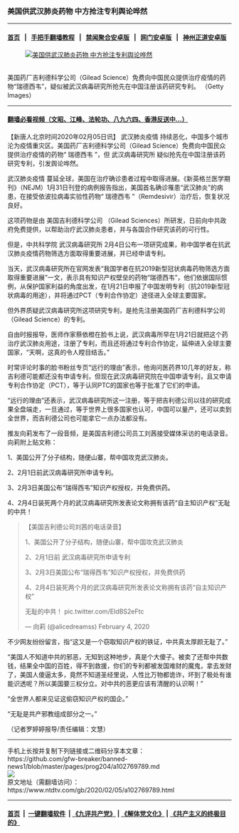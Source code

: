 ### 美国供武汉肺炎药物 中方抢注专利舆论哗然
------------------------

#### [首页](https://github.com/gfw-breaker/banned-news1/blob/master/README.md) &nbsp;&nbsp;|&nbsp;&nbsp; [手把手翻墙教程](https://github.com/gfw-breaker/guides/wiki) &nbsp;&nbsp;|&nbsp;&nbsp; [禁闻聚合安卓版](https://github.com/gfw-breaker/bn-android) &nbsp;&nbsp;|&nbsp;&nbsp; [网门安卓版](https://github.com/oGate2/oGate) &nbsp;&nbsp;|&nbsp;&nbsp; [神州正道安卓版](https://github.com/SzzdOgate/update) 



<div><div class="featured_image">
 <a href="https://i.ntdtv.com/assets/uploads/2020/02/GettyImages-1194134356.jpg" target="_blank">
  <figure>
   <img alt="美国供武汉肺炎药物 中方抢注专利舆论哗然" src="https://i.ntdtv.com/assets/uploads/2020/02/GettyImages-1194134356-800x450.jpg"/>
  </figure><br/>
 </a>
 <span class="caption">
  美国药厂吉利德科学公司（Gilead Science）免费向中国民众提供治疗疫情的药物“瑞德西韦”，疑似被武汉病毒研究所抢先在中国注册该药研究专利。 （Getty Images）
 </span>
</div>
</div><hr/>

#### [翻墙必看视频（文昭、江峰、法轮功、八九六四、香港反送中...）](https://github.com/gfw-breaker/banned-news1/blob/master/pages/link3.md)

<div><div class="post_content" itemprop="articleBody">
 <p>
  【新唐人北京时间2020年02月05日讯】
  <ok href="https://www.ntdtv.com/gb/442749.htm">
   武汉肺炎疫情
  </ok>
  持续恶化，中国多个城市沦为疫情重灾区。美国药厂吉利德科学公司（Gilead Science）免费向中国民众提供治疗疫情的药物“
  <ok href="https://www.ntdtv.com/gb/瑞德西韦.htm">
   瑞德西韦
  </ok>
  ”，但
  <ok href="https://www.ntdtv.com/gb/武汉病毒研究所.htm">
   武汉病毒研究所
  </ok>
  疑似抢先在中国注册该药研究专利，引发舆论哗然。
 </p>
 <p>
  <ok href="https://www.ntdtv.com/gb/442749.htm">
   武汉肺炎疫情
  </ok>
  蔓延全球，美国在治疗确诊患者过程中取得进展。《新英格兰医学期刊》（NEJM）1月31日刊登的病例报告指出，美国首名确诊罹患“武汉肺炎”的病患，在接受依波拉病毒实验性药物“
  <ok href="https://www.ntdtv.com/gb/瑞德西韦.htm">
   瑞德西韦
  </ok>
  ”（Remdesivir）治疗后，恢复状况良好。
 </p>
 <p>
  这项药物是由
  <ok href="https://www.ntdtv.com/gb/美国吉利德科学公司.htm">
   美国吉利德科学公司
  </ok>
  （Gilead Sciences）所研发，日前向中共政府免费提供，以帮助治疗武汉肺炎患者，并与各国合作研究该药的可行性。
 </p>
 <p>
  但是，中共科学院
  <ok href="https://www.ntdtv.com/gb/武汉病毒研究所.htm">
   武汉病毒研究所
  </ok>
  2月4日公布一项研究成果，称中国学者在抗武汉肺炎疫情药物筛选方面取得重要进展，并已经申请专利。
 </p>
 <p>
  当天，武汉病毒研究所在官网发表“我国学者在抗2019新型冠状病毒药物筛选方面取得重要进展”一文，表示具有知识产权壁垒的药物“瑞德西韦”，他们依据国际惯例，从保护国家利益的角度出发，在1月21日申报了中国发明专利（抗2019新型冠状病毒的用途），并将通过PCT（专利合作协定）途径进入全球主要国家。
 </p>
 <p>
  但外界质疑武汉病毒研究所这项研究专利，是抢先注册美国药厂吉利德科学公司（Gilead Science）的专利。
 </p>
 <p>
  自由时报报导，医师作家蔡依橙在脸书上说，武汉病毒所早在1月21日就把这个药治疗武汉肺炎用途，注册了专利，而且还将通过专利合作协定，延伸进入全球主要国家，“天啊，这真的令人瞠目结舌。”
 </p>
 <p>
  时常评论时事的脸书粉丝专页“远行的理由”表示，他询问医药界10几年的好友，称吉利德可能都还没有申请专利，但现在武汉病毒研究院在中国申请专利，且又申请专利合作协定（PCT），等于认同PTC的国家也等于批准了它们的申请。
 </p>
 <p>
  “远行的理由”还表示，武汉病毒研究所这一注册，等于把吉利德公司以往的研究成果全盘端走，一旦通过，等于世界上很多国家也认可，中国可以量产，还可以卖到全世界，而吉利德公司也可能拿它一点办法都没有。
 </p>
 <p>
  推友向莉发布了一段音频，是美国吉利德公司员工刘茜接受媒体采访的电话录音。向莉附上贴文称：
 </p>
 <p>
  1、美国公开了分子结构，随便山寨，帮中国攻克武汉肺炎。
 </p>
 <p>
  2、2月1日前武汉病毒研究所申请专利。
 </p>
 <p>
  3、2月3日美国公布“瑞得西韦”知识产权授权，并免费供药。
 </p>
 <p>
  4、2月4日装死两个月的武汉病毒研究所发表论文称拥有该药“自主知识产权”无耻的中共！
 </p>
 <blockquote class="twitter-tweet">
  <p dir="ltr" lang="zh">
   【美国吉利德公司刘茜的电话录音】
  </p>
  <p>
   1、美国公开了分子结构，随便山寨，帮中国攻克武汉肺炎
  </p>
  <p>
   2、2月1日前 武汉病毒研究所申请专利
  </p>
  <p>
   3、2月3日美国公布“瑞得西韦”知识产权授权，并免费供药
  </p>
  <p>
   4、2月4日装死两个月的武汉病毒研究所发表论文称拥有该药“自主知识产权”
  </p>
  <p>
   无耻的中共！
   <ok href="https://t.co/EIdBS2eFtc">
    pic.twitter.com/EIdBS2eFtc
   </ok>
  </p>
  <p>
   — 向莉 (@alicedreamss)
   <ok href="https://twitter.com/alicedreamss/status/1224834696778936321?ref_src=twsrc%5Etfw">
    February 4, 2020
   </ok>
  </p>
 </blockquote>
 <p>
  <script async="" charset="utf-8" src="https://platform.twitter.com/widgets.js">
  </script>
 </p>
 <p>
 </p>
 <p>
  不少网友纷纷留言，指“这又是一个窃取知识产权的铁证，中共真太厚颜无耻了。”
 </p>
 <p>
  “美国人不知道中共的邪恶，无知到这种地步，真是个大傻子。被卖了还帮中共数钱，结果全中国的百姓，得不到救援，你们的专利都被发国难财的魔鬼，拿去发财了，美国人傻逼太多，竟然不知道圣经里说，人性比万物都诡诈，坏到了极处有谁能识透呢？所以美国要三权分立。对中共的恶更应该有清醒的认识啊！”
 </p>
 <p>
  “全世界人都来见证这偷窃知识产权的国企。”
 </p>
 <p>
  “无耻是共产邪教组成部分之一。”
 </p>
 <p>
  （记者罗婷婷报导/责任编辑：文慧）
 </p>
 <div class="single_ad">
 </div>
</div>
</div>
<hr/>
手机上长按并复制下列链接或二维码分享本文章：<br/>
https://github.com/gfw-breaker/banned-news1/blob/master/pages/prog204/a102769789.md <br/>
<a href='https://github.com/gfw-breaker/banned-news1/blob/master/pages/prog204/a102769789.md'><img src='https://github.com/gfw-breaker/banned-news1/blob/master/pages/prog204/a102769789.md.png'/></a> <br/>
原文地址（需翻墙访问）：https://www.ntdtv.com/gb/2020/02/05/a102769789.html


------------------------
#### [首页](https://github.com/gfw-breaker/banned-news1/blob/master/README.md) &nbsp;|&nbsp; [一键翻墙软件](https://github.com/gfw-breaker/nogfw/blob/master/README.md) &nbsp;| [《九评共产党》](https://github.com/gfw-breaker/9ping.md/blob/master/README.md#九评之一评共产党是什么) | [《解体党文化》](https://github.com/gfw-breaker/jtdwh.md/blob/master/README.md) | [《共产主义的终极目的》](https://github.com/gfw-breaker/gczydzjmd.md/blob/master/README.md)


<img src='http://gfw-breaker.win/banned-news/pages/prog204/a102769789.md' width='0px' height='0px'/>
